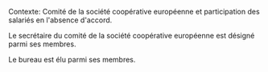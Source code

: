 Contexte: Comité de la société coopérative européenne et participation des salariés en l'absence d'accord.

Le secrétaire du comité de la société coopérative européenne est désigné parmi ses membres.

Le bureau est élu parmi ses membres.